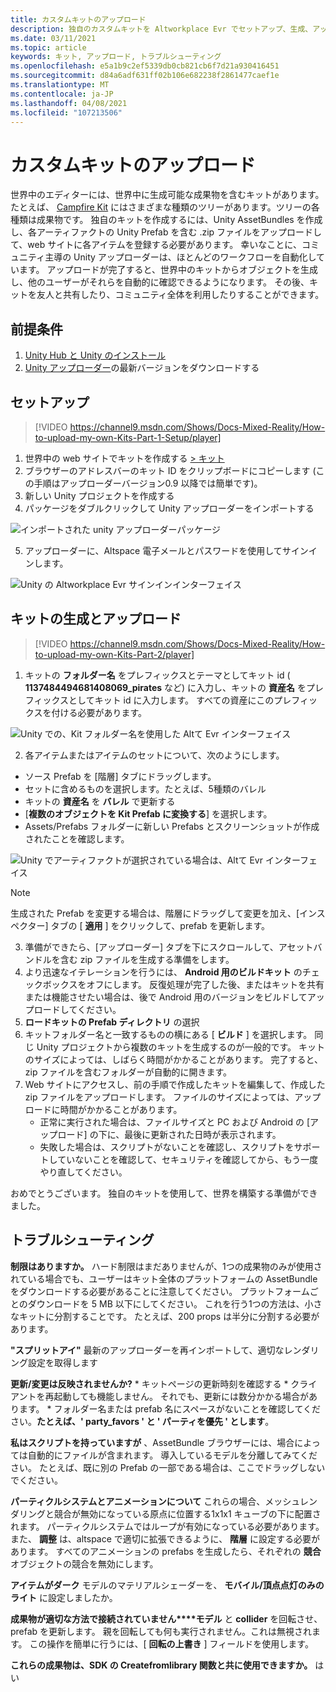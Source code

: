 ```yaml
---
title: カスタムキットのアップロード
description: 独自のカスタムキットを Altworkplace Evr でセットアップ、生成、アップロードする方法、およびトラブルシューティングのヘルプについて説明します。
ms.date: 03/11/2021
ms.topic: article
keywords: キット, アップロード, トラブルシューティング
ms.openlocfilehash: e5a1b9c2ef5339db0cb821cb6f7d21a930416451
ms.sourcegitcommit: d84a6adf631ff02b106e682238f2861477caef1e
ms.translationtype: MT
ms.contentlocale: ja-JP
ms.lasthandoff: 04/08/2021
ms.locfileid: "107213506"
---
```

# <a name="uploading-custom-kits"></a>カスタムキットのアップロード

世界中のエディターには、世界中に生成可能な成果物を含むキットがあります。 たとえば、 [Campfire Kit](https://account.altvr.com/kits/993516233267609824) にはさまざまな種類のツリーがあります。ツリーの各種類は成果物です。 独自のキットを作成するには、Unity AssetBundles を作成し、各アーティファクトの Unity Prefab を含む .zip ファイルをアップロードして、web サイトに各アイテムを登録する必要があります。 幸いなことに、コミュニティ主導の Unity アップローダーは、ほとんどのワークフローを自動化しています。 アップロードが完了すると、世界中のキットからオブジェクトを生成し、他のユーザーがそれらを自動的に確認できるようになります。 その後、キットを友人と共有したり、コミュニティ全体を利用したりすることができます。

## <a name="prerequisites"></a>前提条件

1. [Unity Hub と Unity のインストール](world-building-toolkit-getting-started.md)
2. [Unity アップローダー](https://altvr.com/download-latest-unity-uploader/)の最新バージョンをダウンロードする

## <a name="setup"></a>セットアップ 

> [!VIDEO https://channel9.msdn.com/Shows/Docs-Mixed-Reality/How-to-upload-my-own-Kits-Part-1-Setup/player]

1. 世界中の web サイトでキットを作成する [> キット](https://account.altvr.com/kits)
2. ブラウザーのアドレスバーのキット ID をクリップボードにコピーします (この手順はアップローダーバージョン0.9 以降では簡単です)。
3. 新しい Unity プロジェクトを作成する
4. パッケージをダブルクリックして Unity アップローダーをインポートする

![インポートされた unity アップローダーパッケージ](images/custom-kits-img-01.png)

5. アップローダーに、Altspace 電子メールとパスワードを使用してサインインします。

![Unity の Altworkplace Evr サインインインターフェイス](images/custom-kits-img-02.png)

## <a name="generate-and-upload-your-kit"></a>キットの生成とアップロード

> [!VIDEO https://channel9.msdn.com/Shows/Docs-Mixed-Reality/How-to-upload-my-own-Kits-Part-2/player]

1. キットの **フォルダー名** をプレフィックスとテーマとしてキット id ( **1137484494681408069_pirates** など) に入力し、キットの **資産名** をプレフィックスとしてキット id に入力します。 すべての資産にこのプレフィックスを付ける必要があります。

![Unity での、Kit フォルダー名を使用した Altて Evr インターフェイス](images/custom-kits-img-03.png)

2. 各アイテムまたはアイテムのセットについて、次のようにします。
* ソース Prefab を [階層] タブにドラッグします。
* セットに含めるものを選択します。たとえば、5種類のバレル
* キットの **資産名** を **バレル** で更新する
* [**複数のオブジェクトを Kit Prefab に変換する**] を選択します。
* Assets/Prefabs フォルダーに新しい Prefabs とスクリーンショットが作成されたことを確認します。

![Unity でアーティファクトが選択されている場合は、Altて Evr インターフェイス](images/custom-kits-img-04.png)

> [!NOTE]
> 生成された Prefab を変更する場合は、階層にドラッグして変更を加え、[インスペクター] タブの [ **適用** ] をクリックして、prefab を更新します。 

3. 準備ができたら、[アップローダー] タブを下にスクロールして、アセットバンドルを含む zip ファイルを生成する準備をします。
4. より迅速なイテレーションを行うには、 **Android 用のビルドキット** のチェックボックスをオフにします。 反復処理が完了した後、またはキットを共有または機能させたい場合は、後で Android 用のバージョンをビルドしてアップロードしてください。 
5. **ロードキットの Prefab ディレクトリ** の選択
6. キットフォルダー名と一致するものの横にある [ **ビルド** ] を選択します。 同じ Unity プロジェクトから複数のキットを生成するのが一般的です。 キットのサイズによっては、しばらく時間がかかることがあります。 完了すると、zip ファイルを含むフォルダーが自動的に開きます。 
7. Web サイトにアクセスし、前の手順で作成したキットを編集して、作成した zip ファイルをアップロードします。 ファイルのサイズによっては、アップロードに時間がかかることがあります。
    * 正常に実行された場合は、ファイルサイズと PC および Android の [アップロード] の下に、最後に更新された日時が表示されます。
    * 失敗した場合は、スクリプトがないことを確認し、スクリプトをサポートしていないことを確認して、セキュリティを確認してから、もう一度やり直してください。

おめでとうございます。 独自のキットを使用して、世界を構築する準備ができました。

## <a name="troubleshooting"></a>トラブルシューティング 

**制限はありますか。**
ハード制限はまだありませんが、1つの成果物のみが使用されている場合でも、ユーザーはキット全体のプラットフォームの AssetBundle をダウンロードする必要があることに注意してください。 プラットフォームごとのダウンロードを 5 MB 以下にしてください。 これを行う1つの方法は、小さなキットに分割することです。 たとえば、200 props は半分に分割する必要があります。 

**"スプリットアイ"**
最新のアップローダーを再インポートして、適切なレンダリング設定を取得します

**更新/変更は反映されませんか?**
    * キットページの更新時刻を確認する
    * クライアントを再起動しても機能しません。 それでも、更新には数分かかる場合があります。
    * フォルダー名または prefab 名にスペースがないことを確認してください。**たとえば、' party_favors ' と ' パーティを優先 ' とします**。

**私はスクリプトを持っていますが** 、AssetBundle ブラウザーには、場合によっては自動的にファイルが含まれます。 導入しているモデルを分離してみてください。 たとえば、既に別の Prefab の一部である場合は、ここでドラッグしないでください。

**パーティクルシステムとアニメーションについて**
これらの場合、メッシュレンダリングと競合が無効になっている原点に位置する1x1x1 キューブの下に配置されます。 パーティクルシステムではループが有効になっている必要があります。また、 **調整** は、altspace で適切に拡張できるように、 **階層** に設定する必要があります。 すべてのアニメーションの prefabs を生成したら、それぞれの **競合** オブジェクトの競合を無効にします。

**アイテムがダーク** モデルのマテリアルシェーダーを、 **モバイル/頂点点灯のみのライト** に設定しましたか。

**成果物が適切な方法で接続されていません****モデル** と **collider** を回転させ、prefab を更新します。 親を回転しても何も実行されません。これは無視されます。 この操作を簡単に行うには、[ **回転の上書き** ] フィールドを使用します。

**これらの成果物は、SDK の **Createfromlibrary** 関数と共に使用できますか。**
はい